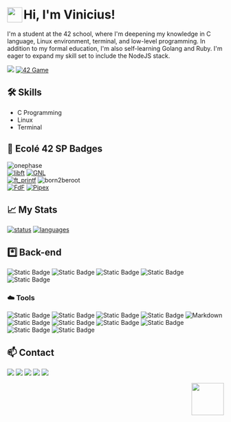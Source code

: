 # Hi, I'm Vinicius! <a href="#"><img align='left' src='../../../stuff/blob/main/shakehand.gif' width='35'></a>

I'm a student at the 42 school, where I'm deepening my knowledge in C language, Linux environment, terminal, and low-level programming. In addition to my formal education, I'm also self-learning Golang and Ruby. I'm eager to expand my skill set to include the NodeJS stack.

![](https://komarev.com/ghpvc/?username=vinicius-f-pereira&color=blue&style=flat-square)
[![42 Game](https://img.shields.io/badge/Game-profile-0a66c2?style=flat-square&logo=42&logoColor=white)](https://game.42sp.org.br/cadet/vde-frei)

## 🛠️ Skills

- C Programming
- Linux
- Terminal

<!-- ## 📈 Projects
0. [![Piscine Reloaded](https://img.shields.io/badge/42-Piscine%20Reloaded-%231283C4)](../../../piscine_reloaded)\
  Review content learned during the `Pool`
1. [![Libft](https://img.shields.io/badge/42-Libft-%231283C4)](../../../libft)\
  Build a static library with common used functions in C language.
2. [![GNL](https://img.shields.io/badge/42-get_next_line-%231283C4)](../../../get_next_line)\
   This project is about programming a function that returns a line read from a file descriptor. 
3. [![FT_PRINTF](https://img.shields.io/badge/42-ft_printf-%231283C4)](../../../ft_printf)\
   Recode printf(). You will mainly learn about using a variable number of arguments. How cool is that?? It is actually pretty cool :)
4. [![born](https://img.shields.io/badge/42-born2beroot-%231283C4)](../../../born2beroot)\
   This project aims to introduce you to the wonderful world of virtualization.
5. [![FdF](https://img.shields.io/badge/42-FdF-%231283C4)](../../../FdF)\
   This project is about representing a landscape as a 3D object in which all surfaces are outlined in lines.
6. [![Pipex](https://img.shields.io/badge/42-Pipex-%231283C4)](../../../pipex)\
    This project will let you discover in detail a UNIX mechanism that you already know by using it in your program.
-->
## 📝 Ecolé 42 SP Badges


![onephase](../../../42-project-badges/blob/main/badges/phase_onem.png) \
[![libft](../../../42-project-badges/blob/main/badges/libftm.png)](../../../libft) [![GNL](../../../42-project-badges/blob/main/badges/get_next_linem.png)](../../../get_next_line) \
[![ft_printf](../../../42-project-badges/blob/main/badges/ft_printfm.png)](../../../ft_printf) ![born2beroot](../../../42-project-badges/blob/main/badges/born2berootm.png) \
[![FdF](../../../42-project-badges/blob/main/badges/fdfm.png)](../../../FdF) [![Pipex](../../../42-project-badges/blob/main/badges/pipexm.png)](../../../pipex)

<!--div id="body" style="display:inline-block; margin: 0 10px;">
  <div id="phase_one" align="left" width="33%">
    <picture>
      <img src="../../../42-project-badges/blob/main/badges/phase_onem.png" alt="phase" width="150" height="150">
    </picture>
    <div id="lib gnl">
      <img src="../../../42-project-badges/blob/main/badges/libftm.png" alt="libft" width="75" height="75">
      <img src="../../../42-project-badges/blob/main/badges/get_next_linem.png" alt="GNL" width="75" height="75">
    </div>
    <div id="print born">
      <img src="../../../42-project-badges/blob/main/badges/ft_printfm.png" alt="ft_printf" width="75" height="75">
      <img src="../../../42-project-badges/blob/main/badges/born2berootm.png" alt="born2beroot" width="75" height="75">
    </div>
    <div id="fdf pipex">
      <img src="../../../42-project-badges/blob/main/badges/fdfm.png" alt="FdF" width="75" height="75">
      <img src="../../../42-project-badges/blob/main/badges/pipexm.png" alt="Pipex" width="75" height="75">
  </div>
  </div>
  <!--div id="phase_two" align="center" width="33%">
    <picture>
      <img src="../../../42-project-badges/blob/main/badges/phase_twom.png" alt="phase" width="20" height="20%">
    </picture>
    <div id="fdf pipex">
      <img src="../../../42-project-badges/blob/main/badges/fdfm.png" alt="FdF" width="10%" height="10%">
      <img src="../../../42-project-badges/blob/main/badges/pipexm.png" alt="Pipex" width="10%" height="10%">
</div>
</div>
  

<[![libft](../../../42-project-badges/blob/main/badges/libftm.png)](../../../libft)
[![GNL](../../../42-project-badges/blob/main/badges/get_next_linem.png)](../../../get_next_line)
[![ft_printf](../../../42-project-badges/blob/main/badges/ft_printfm.png)](../../../ft_printf)\
![born2beroot](../../../42-project-badges/blob/main/badges/born2berootm.png)
[![FdF](../../../42-project-badges/blob/main/badges/fdfm.png)](../../../FdF)
[![Pipex](../../../42-project-badges/blob/main/badges/pipexm.png)](../../../pipex)>
</div-->


## 📈 My Stats

[![status](https://raw.githubusercontent.com/vinicius-f-pereira/github-stats-transparent/output/generated/overview.svg)](#)
[![languages](https://raw.githubusercontent.com/vinicius-f-pereira/github-stats-transparent/output/generated/languages.svg)](#)


## *️⃣ Back-end
![Static Badge](https://img.shields.io/badge/C_language-white?logo=c)
![Static Badge](https://img.shields.io/badge/Go-white?logo=go)
![Static Badge](https://img.shields.io/badge/TypeScript-white?logo=TypeScript)
![Static Badge](https://img.shields.io/badge/TailWindCSS-white?logo=tailwindcss)
![Static Badge](https://img.shields.io/badge/HTML5-white?logo=html5)

### ☁️ Tools
![Static Badge](https://img.shields.io/badge/Git-white?logo=git)
![Static Badge](https://img.shields.io/badge/Github-black?logo=github)
![Static Badge](https://img.shields.io/badge/AWS-black?logo=amazon%20aws)
![Static Badge](https://img.shields.io/badge/Linux-FCC624?&logo=linux&logoColor=black)
![Markdown](https://img.shields.io/badge/Markdown-%23000000.svg?&logo=markdown&logoColor=white)
![Static Badge](https://img.shields.io/badge/Shell_Script-%23121011.svg?&logo=gnu-bash&logoColor=white)
![Static Badge](https://img.shields.io/badge/Makefile-%23F24E1E.svg?&logo=monzo&logoColor=white)
![Static Badge](https://img.shields.io/badge/-Vim-green?&logo=VIM&logoColor=black)
![Static Badge](https://img.shields.io/badge/-Nvim-%23121011?&logo=Neovim&logoColor=white")
![Static Badge](https://img.shields.io/badge/Vscode-blue?logo=visual%20studio&logoColor=white)
![Static Badge](https://img.shields.io/badge/Gnu_DeBugger-black?logo=gnubash&logoColor=white)


## 📫 Contact

<div align="left" style="display:inline_block"> 
  <a href="https://www.linkedin.com/in/vfreitass/" target="_blank"><img src="https://img.shields.io/badge/LinkedIn-0077B5?style=for-the-badge&logo=linkedin&logoColor=white" target="_blank"></a> 
  <a href="https://app.slack.com/client/T039P7U66/D05Q1NU9G58" target="_blank"><img src="https://img.shields.io/badge/Slack-4A154B?style=for-the-badge&logo=slack&logoColor=white" target="_blank"></a> 
  <a href = "mailto:niviciusdev@gmail.com"><img src="https://img.shields.io/badge/Gmail-D14836?style=for-the-badge&logo=gmail&logoColor=white" target="_blank"></a>
 <a href="https://discord.gg/vde-frei#1622" target="_blank"><img src="https://img.shields.io/badge/Discord-7289DA?style=for-the-badge&logo=discord&logoColor=white" target="_blank"></a> 
  <a href="https://instagram.com/niviciusdev" target="_blank"><img src="https://img.shields.io/badge/-Instagram-%23E4405F?style=for-the-badge&logo=instagram&logoColor=white" target="_blank"></a>



<a href="#"><img align='right' src='../../../stuff/blob/main/alucard.gif' width='75'></a>



